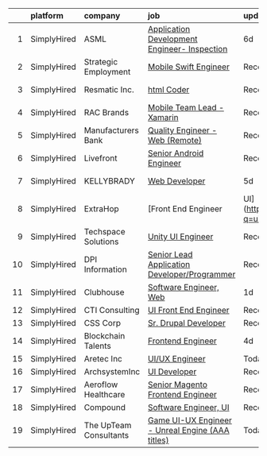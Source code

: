 

|    | platform    | company                | job                                                                                                                                                      | update_time   | location        |
|---:|:------------|:-----------------------|:---------------------------------------------------------------------------------------------------------------------------------------------------------|:--------------|:----------------|
|  1 | SimplyHired | ASML                   | [Application Development Engineer- Inspection](https://www.simplyhired.com/job/Sj0r0tOMvxzlcaKi8yVlq4rxq8gyUQfI89LCc_9knwV8yG1aNppoCg?q=ui+engineer)     | 6d            | San Jose, CA    |
|  2 | SimplyHired | Strategic Employment   | [Mobile Swift Engineer](https://www.simplyhired.com/job/HvFKFUPBQks4TvdZXzAUvjF0nI8KVBS8256b_IgO654UlAA08Jjlvg?q=ui+engineer)                            | Recently      | San Ramon, CA   |
|  3 | SimplyHired | Resmatic Inc.          | [html Coder](https://www.simplyhired.com/job/1horKlaY2nUszWNGAznbOjFUNCJBjStFQ1YxHY1ditLaUqJVnHJ9Ig?q=ui+engineer)                                       | Recently      | Sebastopol, CA  |
|  4 | SimplyHired | RAC Brands             | [Mobile Team Lead - Xamarin](https://www.simplyhired.com/job/gNGKDRWKt_ymvOm6DQFfUse3FPPKms7TEOda8MGPTmIYs_2q1gIgWg?q=ui+engineer)                       | Recently      | Draper, UT      |
|  5 | SimplyHired | Manufacturers Bank     | [Quality Engineer - Web (Remote)](https://www.simplyhired.com/job/qO6prm0jFcNdc5RJMD57k-5A-vlQQRnyG9mBkxw9mMEOpw4MrRMFmQ?q=ui+engineer)                  | Recently      | Scottsdale, AZ  |
|  6 | SimplyHired | Livefront              | [Senior Android Engineer](https://www.simplyhired.com/job/MtukBEQK6S42RfI79jQmqJI_cq5QBmf03KyvApBOOVDUJnDRw5M8Kw?q=ui+engineer)                          | Recently      | Minneapolis, MN |
|  7 | SimplyHired | KELLYBRADY             | [Web Developer](https://www.simplyhired.com/job/rxXGRhrjz1b1jkduIdoaftMnlikPf1iW0O5lc06eck36IDWfczjmpg?q=ui+engineer)                                    | 5d            | Spokane, WA     |
|  8 | SimplyHired | ExtraHop               | [Front End Engineer | UI](https://www.simplyhired.com/job/fS6pE_PdEK_zBLyE9GRyHPIfJU22C1C1MOgIZfA_e540eTmP4DiA8w?q=ui+engineer)                          | Today         | Seattle, WA     |
|  9 | SimplyHired | Techspace Solutions    | [Unity UI Engineer](https://www.simplyhired.com/job/U9OU-PD8Ph8SKKdd07IJKbnkHYA7cBJWNq2YVV3PcADsZn3UkPzgVQ?q=ui+engineer)                                | Recently      | Remote          |
| 10 | SimplyHired | DPI Information        | [Senior Lead Application Developer/Programmer](https://www.simplyhired.com/job/SIE-KBQRaXXVaCC8Va-8SoW9MTIbgMG1IK9m_0GmPzsZwQneOmkRPw?q=ui+engineer)     | Recently      | Tampa, FL       |
| 11 | SimplyHired | Clubhouse              | [Software Engineer, Web](https://www.simplyhired.com/job/r1uy68w1e-CZLrrJ9v1AhvFKl9xpbfiU5Oi7iMXJXZr8oN6WnuD8RA?q=ui+engineer)                           | 1d            | Remote          |
| 12 | SimplyHired | CTI Consulting         | [UI Front End Engineer](https://www.simplyhired.com/job/bUnAaRCawJlmFjK9RR0XNefug3YL1B-aAlhXCcx0Iq9FbSFwuBxmSw?q=ui+engineer)                            | Recently      | Phoenix, AZ     |
| 13 | SimplyHired | CSS Corp               | [Sr. Drupal Developer](https://www.simplyhired.com/job/3Sg_glqkkorpn454Vu76H4PvxqHl8__TGsj2lR5uJis10lHfnqboMA?q=ui+engineer)                             | Recently      | Newark, NJ      |
| 14 | SimplyHired | Blockchain Talents     | [Frontend Engineer](https://www.simplyhired.com/job/nSVsHCvWsm3_pt5kzR-egLVZEH-yooTu1krRa-KA8yU3BGVLiAF1Lw?q=ui+engineer)                                | 4d            | Remote          |
| 15 | SimplyHired | Aretec Inc             | [UI/UX Engineer](https://www.simplyhired.com/job/5C1rVXKZ3gdbxxUAaI2nKM8UfUdCC95gQPlvMRsoaeitsuuYp4bRdg?q=ui+engineer)                                   | Today         | Remote          |
| 16 | SimplyHired | ArchsystemInc          | [UI Developer](https://www.simplyhired.com/job/nRCD9I9kTurn1l9NsAl0bhBS-j-bZTB3wQ4zJwzWwi9RhrN3vmPYjg?q=ui+engineer)                                     | Recently      | Remote          |
| 17 | SimplyHired | Aeroflow Healthcare    | [Senior Magento Frontend Engineer](https://www.simplyhired.com/job/uJJWsbsJ-A2J-2KXvsX-Cha73KyKnl-V2EEKSox5OzuSBWCVaz1N-A?q=ui+engineer)                 | Recently      | Asheville, NC   |
| 18 | SimplyHired | Compound               | [Software Engineer, UI](https://www.simplyhired.com/job/Z3yWI3wgzm-IQ2lYeqgPRjCdhqDpc5BwLMSW-RoSi0oKdfYKlAY9zQ?q=ui+engineer)                            | Recently      | Remote          |
| 19 | SimplyHired | The UpTeam Consultants | [Game UI-UX Engineer - Unreal Engine (AAA titles)](https://www.simplyhired.com/job/oqR7hJTOPw3MHRJrHrlsO2n2vFqM3Qb77dQe4YtY02NuDcBObDeoSw?q=ui+engineer) | Today         | Remote          |